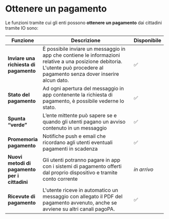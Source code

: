 # Ottenere un pagamento

Le funzioni tramite cui gli enti possono **ottenere un pagamento** dai cittadini tramite IO sono:&#x20;

<table><thead><tr><th>Funzione</th><th width="385.3333333333333">Descrizione</th><th>Disponibile</th></tr></thead><tbody><tr><td><strong>Inviare una richiesta di pagamento</strong></td><td>È possibile inviare un messaggio in app che contiene le informazioni relative a una posizione debitoria. L'utente può procedere al pagamento senza dover inserire alcun dato.</td><td>✅</td></tr><tr><td><strong>Stato del pagamento</strong></td><td>Ad ogni apertura del messaggio in app contenente la richiesta di pagamento, è possibile vederne lo stato.</td><td>✅</td></tr><tr><td><strong>Spunta “verde”</strong></td><td>L’ente mittente può sapere se e quando gli utenti pagano un avviso contenuto in un messaggio</td><td>✅</td></tr><tr><td><strong>Promemoria pagamento</strong></td><td>Notifiche push e email che ricordano agli utenti eventuali pagamenti in scadenza</td><td>✅ </td></tr><tr><td><strong>Nuovi metodi di pagamento per i cittadini</strong></td><td>Gli utenti potranno pagare in app con i sistemi di pagamento offerti dal proprio dispositivo e tramite conto corrente</td><td><em>in arrivo</em></td></tr><tr><td><strong>Ricevute di pagamento</strong></td><td>L'utente riceve in automatico un messaggio con allegato il PDF del pagamento avvenuto, anche se avviene su altri canali pagoPA.</td><td>✅</td></tr></tbody></table>

